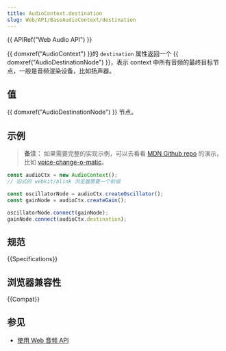 ```yaml
---
title: AudioContext.destination
slug: Web/API/BaseAudioContext/destination
---
```


{{ APIRef("Web Audio API") }}

{{ domxref("AudioContext") }}的 `destination` 属性返回一个 {{ domxref("AudioDestinationNode") }}，表示 context 中所有音频的最终目标节点，一般是音频渲染设备，比如扬声器。

## 值

{{ domxref("AudioDestinationNode") }} 节点。

## 示例

> **备注：** 如果需要完整的实现示例，可以去看看 [MDN Github repo](https://github.com/mdn/) 的演示，比如 [voice-change-o-matic](https://github.com/mdn/voice-change-o-matic)。

```js
const audioCtx = new AudioContext();
// 旧式的 webkit/blink 浏览器需要一个前缀

const oscillatorNode = audioCtx.createOscillator();
const gainNode = audioCtx.createGain();

oscillatorNode.connect(gainNode);
gainNode.connect(audioCtx.destination);
```

## 规范

{{Specifications}}

## 浏览器兼容性

{{Compat}}

## 参见

- [使用 Web 音频 API](/zh-CN/docs/Web_Audio_API/Using_Web_Audio_API)
